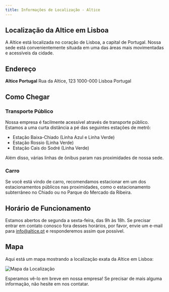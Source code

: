 ```yaml
---
title: Informações de Localização - Altice
---
```


## Localização da Altice em Lisboa

A Altice está localizada no coração de Lisboa, a capital de Portugal. Nossa sede está convenientemente situada em uma das áreas mais movimentadas e acessíveis da cidade.

## Endereço

**Altice Portugal**
Rua da Altice, 123
1000-000 Lisboa
Portugal

## Como Chegar

### Transporte Público

Nossa empresa é facilmente acessível através de transporte público. Estamos a uma curta distância a pé das seguintes estações de metrô:

- Estação Baixa-Chiado (Linha Azul e Linha Verde)
- Estação Rossio (Linha Verde)
- Estação Cais do Sodré (Linha Verde)

Além disso, várias linhas de ônibus param nas proximidades de nossa sede.

### Carro

Se você está vindo de carro, recomendamos estacionar em um dos estacionamentos públicos nas proximidades, como o estacionamento subterrâneo no Chiado ou no Parque do Mercado da Ribeira.

## Horário de Funcionamento

Estamos abertos de segunda a sexta-feira, das 9h às 18h. Se precisar entrar em contato conosco fora desses horários, por favor, envie um e-mail para [info@altice.pt](mailto:info@altice.pt) e responderemos assim que possível.

## Mapa

Aqui está um mapa mostrando a localização exata da Altice em Lisboa:

![Mapa da Localização](https://example.com/mapa-da-localizacao)

Esperamos vê-lo em breve em nossa empresa! Se precisar de mais alguma informação, não hesite em nos contatar.
